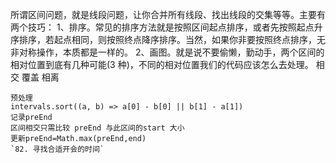 所谓区间问题，就是线段问题，让你合并所有线段、找出线段的交集等等。主要有两个技巧：
1、排序。常见的排序方法就是按照区间起点排序，或者先按照起点升序排序，若起点相同，则按照终点降序排序。当然，如果你非要按照终点排序，无非对称操作，本质都是一样的。
2、画图。就是说不要偷懒，勤动手，两个区间的相对位置到底有几种可能(3 种)，不同的相对位置我们的代码应该怎么去处理。
相交 覆盖 相离

```JS
预处理
intervals.sort((a, b) => a[0] - b[0] || b[1] - a[1])
记录preEnd
区间相交只需比较 preEnd 与此区间的start 大小
更新preEnd=Math.max(preEnd,end)
`82. 寻找合适开会的时间`
```
